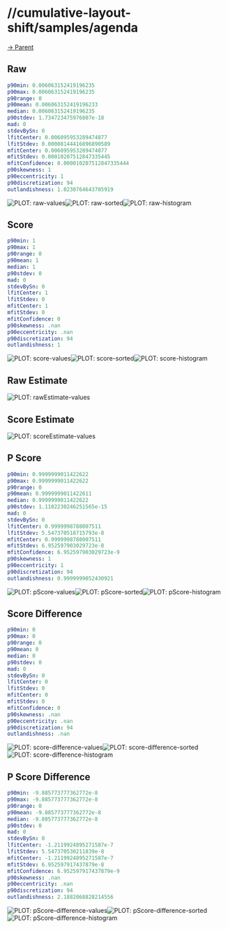 
# //cumulative-layout-shift/samples/agenda

[→ Parent](../..)


## Raw


```yaml
p90min: 0.006063152419196235
p90max: 0.006063152419196235
p90range: 0
p90mean: 0.006063152419196233
median: 0.006063152419196235
p90stdev: 1.734723475976807e-18
mad: 0
stdevBySn: 0
lfitCenter: 0.006095953289474877
lfitStdev: 0.00008144416896890589
mfitCenter: 0.006095953289474877
mfitStdev: 0.00010207512847335445
mfitConfidence: 0.000010207512847335444
p90skewness: 1
p90eccentricity: 1
p90discretization: 94
outlandishness: 1.0230764643705919

```

![PLOT: raw-values](./raw/values.svg)![PLOT: raw-sorted](./raw/sorted.svg)![PLOT: raw-histogram](./raw/histogram.svg)
## Score


```yaml
p90min: 1
p90max: 1
p90range: 0
p90mean: 1
median: 1
p90stdev: 0
mad: 0
stdevBySn: 0
lfitCenter: 1
lfitStdev: 0
mfitCenter: 1
mfitStdev: 0
mfitConfidence: 0
p90skewness: .nan
p90eccentricity: .nan
p90discretization: 94
outlandishness: 1

```

![PLOT: score-values](./score/values.svg)![PLOT: score-sorted](./score/sorted.svg)![PLOT: score-histogram](./score/histogram.svg)
## Raw Estimate

![PLOT: rawEstimate-values](./rawEstimate/values.svg)
## Score Estimate

![PLOT: scoreEstimate-values](./scoreEstimate/values.svg)
## P Score


```yaml
p90min: 0.9999999011422622
p90max: 0.9999999011422622
p90range: 0
p90mean: 0.9999999011422611
median: 0.9999999011422622
p90stdev: 1.1102230246251565e-15
mad: 0
stdevBySn: 0
lfitCenter: 0.9999998788007511
lfitStdev: 5.547370518715793e-8
mfitCenter: 0.9999998788007511
mfitStdev: 6.952597903029723e-8
mfitConfidence: 6.952597903029723e-9
p90skewness: 1
p90eccentricity: 1
p90discretization: 94
outlandishness: 0.9999999052430921

```

![PLOT: pScore-values](./pScore/values.svg)![PLOT: pScore-sorted](./pScore/sorted.svg)![PLOT: pScore-histogram](./pScore/histogram.svg)
## Score Difference


```yaml
p90min: 0
p90max: 0
p90range: 0
p90mean: 0
median: 0
p90stdev: 0
mad: 0
stdevBySn: 0
lfitCenter: 0
lfitStdev: 0
mfitCenter: 0
mfitStdev: 0
mfitConfidence: 0
p90skewness: .nan
p90eccentricity: .nan
p90discretization: 94
outlandishness: .nan

```

![PLOT: score-difference-values](./score-difference/values.svg)![PLOT: score-difference-sorted](./score-difference/sorted.svg)![PLOT: score-difference-histogram](./score-difference/histogram.svg)
## P Score Difference


```yaml
p90min: -9.885773777362772e-8
p90max: -9.885773777362772e-8
p90range: 0
p90mean: -9.885773777362772e-8
median: -9.885773777362772e-8
p90stdev: 0
mad: 0
stdevBySn: 0
lfitCenter: -1.2119924895271587e-7
lfitStdev: 5.547370530211839e-8
mfitCenter: -1.2119924895271587e-7
mfitStdev: 6.952597917437879e-8
mfitConfidence: 6.952597917437879e-9
p90skewness: .nan
p90eccentricity: .nan
p90discretization: 94
outlandishness: 2.1882068828214556

```

![PLOT: pScore-difference-values](./pScore-difference/values.svg)![PLOT: pScore-difference-sorted](./pScore-difference/sorted.svg)![PLOT: pScore-difference-histogram](./pScore-difference/histogram.svg)